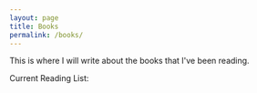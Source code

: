 ```yaml
---
layout: page
title: Books
permalink: /books/
---
```


This is where I will write about the books that I've been reading.

Current Reading List:

